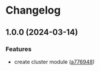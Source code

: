 # Changelog

## 1.0.0 (2024-03-14)


### Features

* create cluster module ([a776948](https://github.com/alanclos/terraform-linode-lke-cluster/commit/a77694880a295915262938cdd893876de92b9db5))
